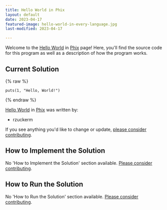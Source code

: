 ```yaml
---
title: Hello World in Phix
layout: default
date: 2023-04-17
featured-image: hello-world-in-every-language.jpg
last-modified: 2023-04-17

---
```


Welcome to the [Hello World](https://rzuckerm.github.io/sample-programs-website-copy/projects/hello-world) in [Phix](https://rzuckerm.github.io/sample-programs-website-copy/languages/phix) page! Here, you'll find the source code for this program as well as a description of how the program works.

## Current Solution

{% raw %}

```phix
puts(1, "Hello, World!")
```

{% endraw %}

[Hello World](https://rzuckerm.github.io/sample-programs-website-copy/projects/hello-world) in [Phix](https://rzuckerm.github.io/sample-programs-website-copy/languages/phix) was written by:

- rzuckerm

If you see anything you'd like to change or update, [please consider contributing](https://github.com/TheRenegadeCoder/sample-programs).

## How to Implement the Solution

No 'How to Implement the Solution' section available. [Please consider contributing](https://github.com/TheRenegadeCoder/sample-programs-website).

## How to Run the Solution

No 'How to Run the Solution' section available. [Please consider contributing](https://github.com/TheRenegadeCoder/sample-programs-website).